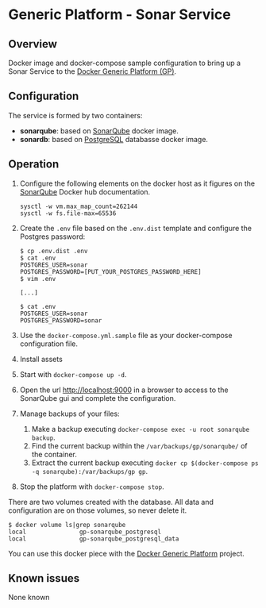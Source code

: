 # Generic Platform - Sonar Service

## Overview

Docker image and docker-compose sample configuration to bring up a Sonar Service to the [Docker Generic Platform (GP)](https://github.com/ayudadigital/docker-generic-platform).

## Configuration

The service is formed by two containers:

- **sonarqube**: based on [SonarQube](https://hub.docker.com/_/sonarqube) docker image.
- **sonardb**: based on [PostgreSQL](https://hub.docker.com/_/postgres) databasse docker image.

## Operation

1. Configure the following elements on the docker host as it figures on the [SonarQube](https://hub.docker.com/_/sonarqube) Docker hub documentation.

    ```console
    sysctl -w vm.max_map_count=262144
    sysctl -w fs.file-max=65536
    ```

2. Create the `.env` file based on the `.env.dist` template and configure the Postgres password:

    ```console
    $ cp .env.dist .env
    $ cat .env
    POSTGRES_USER=sonar
    POSTGRES_PASSWORD=[PUT_YOUR_POSTGRES_PASSWORD_HERE]
    $ vim .env

    [...]

    $ cat .env
    POSTGRES_USER=sonar
    POSTGRES_PASSWORD=sonar
    ```

3. Use the `docker-compose.yml.sample` file as your docker-compose configuration file.

4. Install assets

5. Start with `docker-compose up -d`.

6. Open the url <http://localhost:9000> in a browser to access to the SonarQube gui and complete the configuration.

7. Manage backups of your files:

   1. Make a backup executing `docker-compose exec -u root sonarqube backup`.
   2. Find the current backup within the `/var/backups/gp/sonarqube/` of the container.
   3. Extract the current backup executing `docker cp $(docker-compose ps -q sonarqube):/var/backups/gp gp`.

8. Stop the platform with `docker-compose stop`.

There are two volumes created with the database. All data and configuration are on those volumes, so never delete it.

```console
$ docker volume ls|grep sonarqube
local               gp-sonarqube_postgresql
local               gp-sonarqube_postgresql_data
```

You can use this docker piece with the [Docker Generic Platform](https://github.com/ayudadigital/docker-generic-platform) project.

## Known issues

None known
